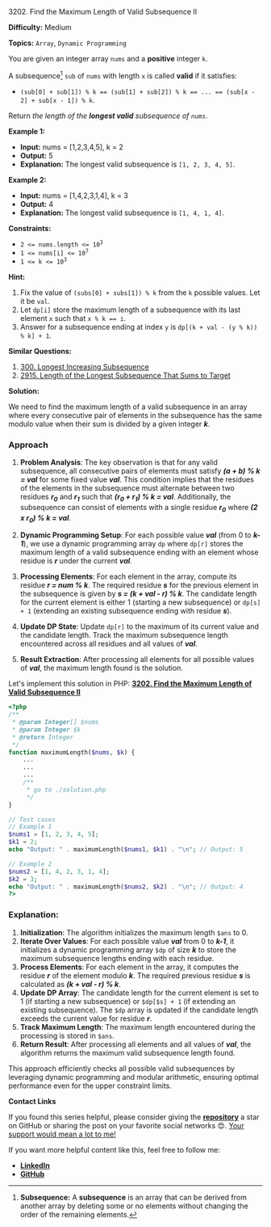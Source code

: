 3202\. Find the Maximum Length of Valid Subsequence II

**Difficulty:** Medium

**Topics:** `Array`, `Dynamic Programming`

You are given an integer array `nums` and a **positive** integer `k`.

A subsequence[^1] `sub` of `nums` with length `x` is called **valid** if it satisfies:

- `(sub[0] + sub[1]) % k == (sub[1] + sub[2]) % k == ... == (sub[x - 2] + sub[x - 1]) % k`.

Return _the length of the **longest valid** subsequence of `nums`_.

**Example 1:**

- **Input:** nums = [1,2,3,4,5], k = 2
- **Output:** 5
- **Explanation:** The longest valid subsequence is `[1, 2, 3, 4, 5]`.

**Example 2:**

- **Input:** nums = [1,4,2,3,1,4], k = 3
- **Output:** 4
- **Explanation:** The longest valid subsequence is `[1, 4, 1, 4]`.

**Constraints:**

- <code>2 <= nums.length <= 10<sup>3</sup></code>
- <code>1 <= nums[i] <= 10<sup>7</sup></code>
- <code>1 <= k <= 10<sup>3</sup></code>


**Hint:**
1. Fix the value of `(subs[0] + subs[1]) % k` from the `k` possible values. Let it be `val`.
2. Let `dp[i]` store the maximum length of a subsequence with its last element `x` such that `x % k == i`.
3. Answer for a subsequence ending at index `y` is `dp[(k + val - (y % k)) % k] + 1`.

[^1]: **Subsequence:** A **subsequence** is an array that can be derived from another array by deleting some or no elements without changing the order of the remaining elements.

**Similar Questions:**
1. [300. Longest Increasing Subsequence](https://github.com/mah-shamim/leet-code-in-php/tree/main/algorithms/000300-longest-increasing-subsequenc)
2. [2915. Length of the Longest Subsequence That Sums to Target](https://github.com/mah-shamim/leet-code-in-php/tree/main/algorithms/002915-length-of-the-longest-subsequence-that-sums-to-target)



**Solution:**

We need to find the maximum length of a valid subsequence in an array where every consecutive pair of elements in the subsequence has the same modulo value when their sum is divided by a given integer _**k**_.

### Approach
1. **Problem Analysis**: The key observation is that for any valid subsequence, all consecutive pairs of elements must satisfy _**(a + b) % k = val**_ for some fixed value _**val**_. This condition implies that the residues of the elements in the subsequence must alternate between two residues _**r<sub>0</sub>**_ and _**r<sub>1</sub>**_ such that _**(r<sub>0</sub> + r<sub>1</sub>) % k = val**_. Additionally, the subsequence can consist of elements with a single residue _**r<sub>0</sub>**_ where _**(2 x r<sub>0</sub>) % k = val**_.

2. **Dynamic Programming Setup**: For each possible value _**val**_ (from 0 to _**k-1**_), we use a dynamic programming array `dp` where `dp[r]` stores the maximum length of a valid subsequence ending with an element whose residue is _**r**_ under the current _**val**_.

3. **Processing Elements**: For each element in the array, compute its residue _**r = num % k**_. The required residue _**s**_ for the previous element in the subsequence is given by _**s = (k + val - r) % k**_. The candidate length for the current element is either 1 (starting a new subsequence) or `dp[s] + 1` (extending an existing subsequence ending with residue _**s**_).

4. **Update DP State**: Update `dp[r]` to the maximum of its current value and the candidate length. Track the maximum subsequence length encountered across all residues and all values of _**val**_.

5. **Result Extraction**: After processing all elements for all possible values of _**val**_, the maximum length found is the solution.

Let's implement this solution in PHP: **[3202. Find the Maximum Length of Valid Subsequence II](https://github.com/mah-shamim/leet-code-in-php/tree/main/algorithms/003202-find-the-maximum-length-of-valid-subsequence-ii/solution.php)**

```php
<?php
/**
 * @param Integer[] $nums
 * @param Integer $k
 * @return Integer
 */
function maximumLength($nums, $k) {
    ...
    ...
    ...
    /**
     * go to ./solution.php
     */
}

// Test cases
// Example 1
$nums1 = [1, 2, 3, 4, 5];
$k1 = 2;
echo "Output: " . maximumLength($nums1, $k1) . "\n"; // Output: 5

// Example 2
$nums2 = [1, 4, 2, 3, 1, 4];
$k2 = 3;
echo "Output: " . maximumLength($nums2, $k2) . "\n"; // Output: 4
?>
```

### Explanation:

1. **Initialization**: The algorithm initializes the maximum length `$ans` to 0.
2. **Iterate Over Values**: For each possible value _**val**_ from 0 to _**k-1**_, it initializes a dynamic programming array `$dp` of size _**k**_ to store the maximum subsequence lengths ending with each residue.
3. **Process Elements**: For each element in the array, it computes the residue _**r**_ of the element modulo _**k**_. The required previous residue _**s**_ is calculated as _**(k + val - r) % k**_.
4. **Update DP Array**: The candidate length for the current element is set to 1 (if starting a new subsequence) or `$dp[$s] + 1` (if extending an existing subsequence). The `$dp` array is updated if the candidate length exceeds the current value for residue _**r**_.
5. **Track Maximum Length**: The maximum length encountered during the processing is stored in `$ans`.
6. **Return Result**: After processing all elements and all values of _**val**_, the algorithm returns the maximum valid subsequence length found.

This approach efficiently checks all possible valid subsequences by leveraging dynamic programming and modular arithmetic, ensuring optimal performance even for the upper constraint limits.

**Contact Links**

If you found this series helpful, please consider giving the **[repository](https://github.com/mah-shamim/leet-code-in-php)** a star on GitHub or sharing the post on your favorite social networks 😍. [Your support would mean a lot to me!](https://isolatedcompliments.com/v09uayg6h?key=a647d02f1aafcddaf10536d7cd00bd7c)

If you want more helpful content like this, feel free to follow me:

- **[LinkedIn](https://www.linkedin.com/in/arifulhaque/)**
- **[GitHub](https://github.com/mah-shamim)**
